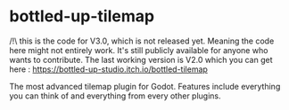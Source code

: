 # bottled-up-tilemap
/!\ this is the code for V3.0, which is not released yet. Meaning the code here might not entirely work. It's still publicly available for anyone who wants to contribute.
The last working version is V2.0 which you can get here : https://bottled-up-studio.itch.io/bottled-tilemap

The most advanced tilemap plugin for Godot. Features include everything you can think of and everything from every other plugins.
